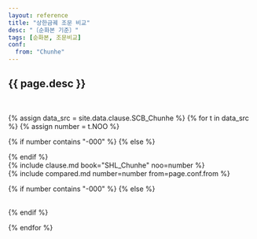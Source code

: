 ```yaml
---
layout: reference
title: "상한금궤 조문 비교"
desc: "〔순화본 기준〕"
tags: [순화본, 조문비교]
conf:
  from: "Chunhe"
---
```


{{ page.desc }}
--------------------

<br>

{% assign data_src = site.data.clause.SCB_Chunhe %}
{% for t in data_src %}
{% assign number = t.NOO %}

{% if number contains "-000" %}
{% else %}
<div id="{{number}}" class="compare-set">
{% endif %}

<div class="origin" markdown="1">
{% include clause.md book="SHL_Chunhe" noo=number %}
</div>

<div class="compared" markdown="1">
{% include compared.md number=number from=page.conf.from %}
</div>

{% if number contains "-000" %}
{% else %}
</div>
<br>
{% endif %}

{% endfor %}
